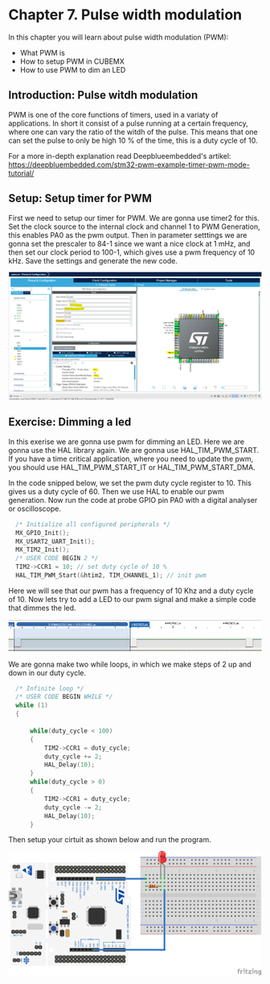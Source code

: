 # Chapter 7. Pulse width modulation
In this chapter you will learn about pulse width modulation (PWM):

- What PWM is
- How to setup PWM in CUBEMX
- How to use PWM to dim an LED

## Introduction: Pulse witdh modulation

PWM is one of the core functions of timers, used in a variaty of applications. In short it consist of a pulse running at a certain frequency, where one can vary the ratio of the witdh of the pulse. This means that one can set the pulse to only be high 10 % of the time, this is a duty cycle of 10. 

For a more in-depth explanation read Deepblueembedded's artikel: https://deepbluembedded.com/stm32-pwm-example-timer-pwm-mode-tutorial/

## Setup: Setup timer for PWM

First we need to setup our timer for PWM. We are gonna use timer2 for this. Set the clock source to the internal clock and channel 1 to PWM Generation, this enables PA0 as the pwm output. Then in parameter setttings we are gonna set the prescaler to 84-1 since we want a nice clock at 1 mHz, and then set our clock period to 100-1, which gives use a pwm frequency of 10 kHz. Save the settings and generate the new code.

<p align="center">
    <img src = "setup_pwm_timer.png", width="800">
</p>


## Exercise: Dimming a led

In this exerise we are gonna use pwm for dimming an LED. Here we are gonna use the HAL library again. We are gonna use HAL_TIM_PWM_START. If you have a time critical application, where you need to update the pwm, you should use HAL_TIM_PWM_START_IT or HAL_TIM_PWM_START_DMA.

In the code snipped below, we set the pwm duty cycle register to 10. This gives us a duty cycle of 60. Then we use HAL to enable our pwm generation. Now run the code at probe GPIO pin PA0 with a digital analyser or oscilloscope.  
```c
  /* Initialize all configured peripherals */
  MX_GPIO_Init();
  MX_USART2_UART_Init();
  MX_TIM2_Init();
  /* USER CODE BEGIN 2 */
  TIM2->CCR1 = 10; // set duty cycle of 10 %
  HAL_TIM_PWM_Start(&htim2, TIM_CHANNEL_1); // init pwm
```
Here we will see that our pwm has a frequency of 10 Khz and a duty cycle of 10. Now lets try to add a LED to our pwm signal and make a simple code that dimmes the led.

<p align="center">
    <img src = "10kHz_10dc.png", width="800">
</p>

We are gonna make two while loops, in which we make steps of 2 up and down in our duty cycle.

```c
  /* Infinite loop */
  /* USER CODE BEGIN WHILE */
  while (1)
  {

      while(duty_cycle < 100)
      {
          TIM2->CCR1 = duty_cycle;
          duty_cycle += 2;
          HAL_Delay(10);
      }
      while(duty_cycle > 0)
      {
          TIM2->CCR1 = duty_cycle;
          duty_cycle -= 2;
          HAL_Delay(10);
      }

```

Then setup your cirtuit as shown below and run the program.

<p align="center">
    <img src = "pwm_led_bb.png", width="800">
</p>
